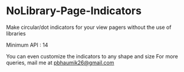 # NoLibrary-Page-Indicators
Make circular/dot indicators for your view pagers without the use of libraries

Minimum API : 14

You can even customize the indicators to any shape and size
For more queries, mail me at pbhaumik26@gmail.com

